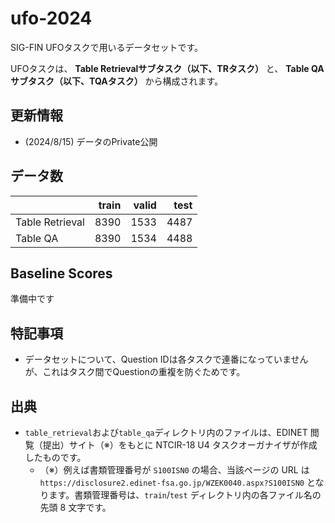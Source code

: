 # ufo-2024
SIG-FIN UFOタスクで用いるデータセットです。
<!-- [SIG-FIN UFOタスク](https://sites.google.com/view/ntcir18-u4/home?authuser=0, "SIG-FIN UFO")（）で用いるデータセットです。\ -->
UFOタスクは、 **Table Retrievalサブタスク（以下、TRタスク）** と、 **Table QAサブタスク（以下、TQAタスク）** から構成されます。

## 更新情報
- (2024/8/15) データのPrivate公開

<!-- ## タスク設定
以下をご参照ください。\
[TRタスク](https://sites.google.com/view/ntcir18-u4/subtasks/table-retrieval?authuser=0, "Table Retrieval")\
[TQAタスク](https://sites.google.com/view/ntcir18-u4/subtasks/table-qa?authuser=0, "Table QA") -->

## データ数
|  | train | valid | test |
| --- | ---: | ---: | ---: |
| Table Retrieval | 8390 | 1533 | 4487 |
| Table QA | 8390 | 1534 | 4488 |

## Baseline Scores
準備中です

## 特記事項
- データセットについて、Question IDは各タスクで連番になっていませんが、これはタスク間でQuestionの重複を防ぐためです。

## 出典
- `table_retrieval`および`table_qa`ディレクトリ内のファイルは、EDINET 閲覧（提出）サイト（※）をもとに NTCIR-18 U4 タスクオーガナイザが作成したものです。
    - （※）例えば書類管理番号が `S100ISN0` の場合、当該ページの URL は `https://disclosure2.edinet-fsa.go.jp/WZEK0040.aspx?S100ISN0` となります。書類管理番号は、`train`/`test` ディレクトリ内の各ファイル名の先頭 8 文字です。

